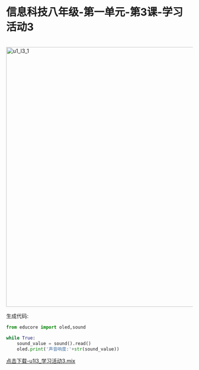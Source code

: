 # 信息科技八年级-第一单元-第3课-学习活动3
<br>
<img src="./u1_l3_2.mdimg/u1_l3_1.png" alt="u1_l3_1" style="width:700px;">

生成代码:

```python
from educore import oled,sound

while True:
    sound_value = sound().read()
    oled.print('声音响度:'+str(sound_value))
```

<a href="./mix/u1l3_学习活动3.mix" download>点击下载-u1l3_学习活动3.mix</a>
